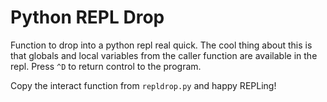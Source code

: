 # Python REPL Drop

Function to drop into a python repl real quick.
The cool thing about this is that globals and local variables from the caller function are available in the repl.
Press `^D` to return control to the program.

Copy the interact function from `repldrop.py` and happy REPLing!
